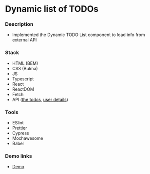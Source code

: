 # Dynamic list of TODOs

### Description

- Implemented the Dynamic TODO List component to load info from external API

### Stack

- HTML (BEM)
- CSS (Bulma)
- JS
- Typescript
- React
- ReactDOM
- Fetch
- API ([the todos](https://mate-academy.github.io/react_dynamic-list-of-todos/api/todos.json), [user details](https://mate-academy.github.io/react_dynamic-list-of-todos/api/users.json))

### Tools

- ESlint
- Prettier
- Cypress
- Mochawesome
- Babel

### Demo links

- [Demo](https://AndriiZakharenko.github.io/dynamic-list-of-todos/)


